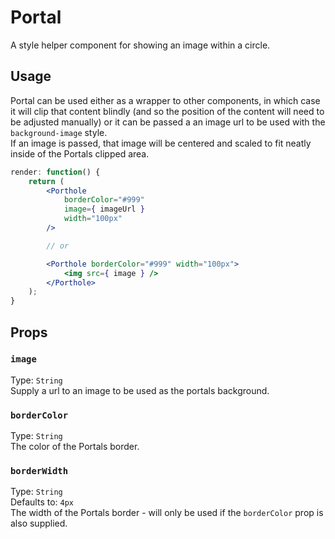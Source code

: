 # Portal

A style helper component for showing an image within a circle.  

## Usage

Portal can be used either as a wrapper to other components, in which case it will clip that content blindly (and so the position of the content will need to be adjusted manually) or it can be passed a an image url to be used with the `background-image` style.  
If an image is passed, that image will be centered and scaled to fit neatly inside of the Portals clipped area.

```jsx
render: function() {
	return (
	    <Porthole
	    	borderColor="#999" 
	    	image={ imageUrl }
	    	width="100px"
	    />

	    // or

	    <Porthole borderColor="#999" width="100px">
			<img src={ image } />
		</Porthole>
	);
}
```

## Props

### `image`

Type: `String`  
Supply a url to an image to be used as the portals background.

### `borderColor`

Type: `String`  
The color of the Portals border.

### `borderWidth`

Type: `String`  
Defaults to: `4px`  
The width of the Portals border - will only be used if the `borderColor` prop is also supplied.
